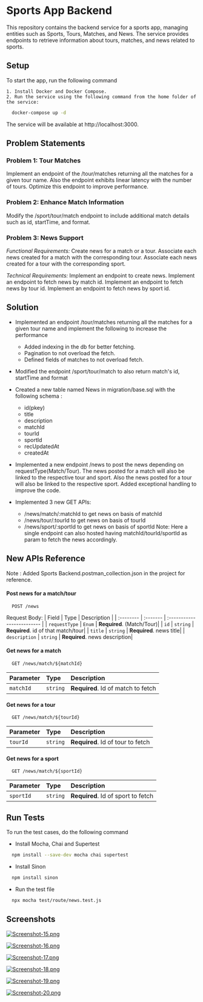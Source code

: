 
# Sports App Backend

This repository contains the backend service for a sports app, managing entities such as Sports, Tours, Matches, and News. The service provides endpoints to retrieve information about tours, matches, and news related to sports.
## Setup

To start the app, run the following command

    1. Install Docker and Docker Compose.
    2. Run the service using the following command from the home folder of the service:

```bash
  docker-compose up -d

```
The service will be available at http://localhost:3000.


## Problem Statements

### Problem 1: Tour Matches
Implement an endpoint of the /tour/matches returning all the matches for a given tour name. Also the endpoint exhibits linear latency with the number of tours. Optimize this endpoint to improve performance.

### Problem 2: Enhance Match Information
Modify the /sport/tour/match endpoint to include additional match details such as id, startTime, and format.

### Problem 3: News Support
*Functional Requirements:*
Create news for a match or a tour.
Associate each news created for a match with the corresponding tour.
Associate each news created for a tour with the corresponding sport.

*Technical Requirements:*
Implement an endpoint to create news.
Implement an endpoint to fetch news by match id.
Implement an endpoint to fetch news by tour id.
Implement an endpoint to fetch news by sport id.

## Solution
- Implemented an endpoint /tour/matches returning all the matches for a given tour name and implement the following to increase the performance
    - Added indexing in the db for better fetching.
    - Pagination to not overload the fetch.
    - Defined fields of matches to not overload fetch. 

- Modified the endpoint /sport/tour/match to also return match's id, startTime and format


- Created a new table named News in migration/base.sql with the following schema :
    - id(pkey)
    - title
    - description
    - matchId
    - tourId
    - sportId
    - recUpdatedAt 
    - createdAt

- Implemented a new endpoint /news to post the news depending on requestType(Match/Tour). The news posted for a match will also be linked to the respective tour and sport. Also the news posted for a tour will also be linked to the respective sport. Added exceptional handling to improve the code.


- Implemented 3 new GET APIs: 
    - /news/match/:matchId to get news on basis of matchId
    - /news/tour/:tourId to get news on basis of tourId
    - /news/sport/:sportId to get news on basis of sportId
    Note: Here a single endpoint can also hosted having matchId/tourId/sportId as param to fetch the news accordingly.




## New APIs Reference

Note : Added Sports Backend.postman_collection.json in the project for reference.

#### Post news for a match/tour

```http
  POST /news
```
Request Body:
| Field | Type     | Description                |
| :-------- | :------- | :------------------------- |
| `requestType` | `Enum` | **Required**. (Match/Tour)|
| `id` | `string` | **Required**. id of that match/tour|
| `title` | `string` | **Required**. news title|
| `description` | `string` | **Required**. news description|


#### Get news for a match

```http
  GET /news/match/${matchId}
```

| Parameter | Type     | Description                       |
| :-------- | :------- | :-------------------------------- |
| `matchId`      | `string` | **Required**. Id of match to fetch |

#### Get news for a tour

```http
  GET /news/match/${tourId}
```

| Parameter | Type     | Description                       |
| :-------- | :------- | :-------------------------------- |
| `tourId`      | `string` | **Required**. Id of tour to fetch |

#### Get news for a sport

```http
  GET /news/match/${sportId}
```

| Parameter | Type     | Description                       |
| :-------- | :------- | :-------------------------------- |
| `sportId`      | `string` | **Required**. Id of sport to fetch |



## Run Tests

To run the test cases, do the following command

- Install Mocha, Chai and Supertest
```bash
  npm install --save-dev mocha chai supertest

```
- Install Sinon
```bash
  npm install sinon

```
- Run the test file 
```bash
  npx mocha test/route/news.test.js 

```


## Screenshots

[![Screenshot-15.png](https://i.postimg.cc/xdgRCxsy/Screenshot-15.png)](https://postimg.cc/qthnDLHz)

[![Screenshot-16.png](https://i.postimg.cc/PJvzStd2/Screenshot-16.png)](https://postimg.cc/307vRQ4v)

[![Screenshot-17.png](https://i.postimg.cc/vBNt71w4/Screenshot-17.png)](https://postimg.cc/CBb8Sx10)

[![Screenshot-18.png](https://i.postimg.cc/668Dkn31/Screenshot-18.png)](https://postimg.cc/bdjCbG1Q)

[![Screenshot-19.png](https://i.postimg.cc/nzz1Q4g8/Screenshot-19.png)](https://postimg.cc/06TSTw9Z)

[![Screenshot-20.png](https://i.postimg.cc/G90PNZ2r/Screenshot-20.png)](https://postimg.cc/RJRnJpKb)

